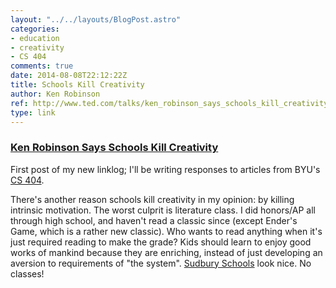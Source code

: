 ```yaml
---
layout: "../../layouts/BlogPost.astro"
categories:
- education
- creativity
- CS 404
comments: true
date: 2014-08-08T22:12:22Z
title: Schools Kill Creativity
author: Ken Robinson
ref: http://www.ted.com/talks/ken_robinson_says_schools_kill_creativity
type: link
---
```


### [Ken Robinson Says Schools Kill Creativity](http://www.ted.com/talks/ken_robinson_says_schools_kill_creativity)

First post of my new linklog; I'll be writing responses to articles from BYU's [CS 404](http://students.cs.byu.edu/~knutson/cs404).

There's another reason schools kill creativity in my opinion: by killing intrinsic motivation. The worst culprit is literature class. I did honors/AP all through high school, and haven't read a classic since (except Ender's Game, which is a rather new classic). Who wants to read anything when it's just required reading to make the grade? Kids should learn to enjoy good works of mankind because they are enriching, instead of just developing an aversion to requirements of "the system". [Sudbury Schools](https://en.wikipedia.org/wiki/Sudbury_school) look nice. No classes!

